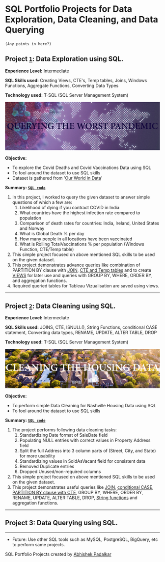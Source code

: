 # SQL Portfolio Projects for Data Exploration, Data Cleaning, and Data Querying

`(Any points in here?)`

## Project [`1`](https://github.com/Padlu/SQL-Portfolio-Projects/blob/main/Portfolio%201%20(Data%20Exploration)): Data Exploration using SQL. 

**Experience Level:** Intermediate

**SQL Skills used:** Creating Views, CTE's, Temp tables, Joins, Windows Functions, Aggregate Functions, Converting Data Types

**Technology used:** T-SQL (SQL Server Management System)

<!-- <img src="Images-/SQL-Pandemic-2.png"> -->

![alt text](https://github.com/Padlu/SQL-Portfolio-Projects/blob/main/Images-/SQL-Pandemic-2.png "Data Exploration of COVID PANDEMIC")


**Objective:**
* To explore the Covid Deaths and Covid Vaccinations Data using SQL
* To fool around the dataset to use SQL skills
*  Dataset is gathered from '[Our World in Data](https://ourworldindata.org/covid-deaths)'


**Summary: [`SQL code`](https://github.com/Padlu/SQL-Portfolio-Projects/blob/main/Portfolio%201%20(Data%20Exploration)/SQL_based_Data_Exploration.sql)**
1. In this project, I worked to query the given dataset to answer simple questions of which a few are:
    1. Likelihood of dying if you contract COVID in India
    2. What countries have the highest infection rate compared to population
    3. Comparison of death rates for countries: India, Ireland, United States and Norway
    4. What is Global Death % per day
    5. How many people in all locations have been vaccinated
    6. What is Rolling TotalVaccinations % per population (Windows Function, CTE/Temp table)
2. This simple project focused on above mentioned SQL skills to be used on the given dataset.
3. This project demonstrates advance queries like combination of PARTITION BY clause with [JOIN](https://github.com/Padlu/SQL-Portfolio-Projects/blob/f497e40848faab035b0661e457988cd4734f1c40/Portfolio%201%20(Data%20Exploration)/SQL_based_Data_Exploration.sql#L212), [CTE and Temp tables](https://github.com/Padlu/SQL-Portfolio-Projects/blob/f497e40848faab035b0661e457988cd4734f1c40/Portfolio%201%20(Data%20Exploration)/SQL_based_Data_Exploration.sql#L233) and to create [VIEWS](https://github.com/Padlu/SQL-Portfolio-Projects/blob/f497e40848faab035b0661e457988cd4734f1c40/Portfolio%201%20(Data%20Exploration)/SQL_based_Data_Exploration.sql#L290) for later use and queries with GROUP BY, WHERE, ORDER BY, and aggregation functions.
4. Required queried tables for Tableau Vizualisation are saved using views.



---

## Project [`2`](https://github.com/Padlu/SQL-Portfolio-Projects/blob/main/Portfolio%202%20(Data%20Cleaning)): Data Cleaning using SQL. 

**Experience Level:** Intermediate

**SQL Skills used:** JOINS, CTE, ISNULL(), String Functions, conditional CASE statement, Converting data types, RENAME, UPDATE, ALTER TABLE, DROP

**Technology used:** T-SQL (SQL Server Management System)

![alt text](https://github.com/Padlu/SQL-Portfolio-Projects/blob/main/Images-/SQL-Nashville.jpg "Data Cleaning of Nashville Housing")

**Objective:**
* To perform simple Data Cleaning for Nashville Housing Data using SQL
* To fool around the dataset to use SQL skills


**Summary: [`SQL code`](https://github.com/Padlu/SQL-Portfolio-Projects/blob/main/Portfolio%202%20(Data%20Cleaning)/SQL_based_Data_Cleaning.sql)**
1. The project performs following data cleaning tasks:
    1. Standardizing Date format of SaleDate field
    2. Populating NULL entries with correct values in Property Address field
    3. Split the full Address into 3 column parts of (Street, City, and State) for more usability
    4. Standardizing values in SoldAsVacant field for consistent data
    5. Removed Duplicate entries
    6. Dropped Unused/non-required columns
3. This simple project focused on above mentioned SQL skills to be used on the given dataset.
4. This project demonstrates useful queries like [JOIN](https://github.com/Padlu/SQL-Portfolio-Projects/blob/f497e40848faab035b0661e457988cd4734f1c40/Portfolio%202%20(Data%20Cleaning)/SQL_based_Data_Cleaning.sql#L75), [conditional CASE](https://github.com/Padlu/SQL-Portfolio-Projects/blob/f497e40848faab035b0661e457988cd4734f1c40/Portfolio%202%20(Data%20Cleaning)/SQL_based_Data_Cleaning.sql#L225), [PARTITION BY clause with CTE](https://github.com/Padlu/SQL-Portfolio-Projects/blob/f497e40848faab035b0661e457988cd4734f1c40/Portfolio%202%20(Data%20Cleaning)/SQL_based_Data_Cleaning.sql#L268), GROUP BY, WHERE, ORDER BY, RENAME, UPDATE, ALTER TABLE, DROP, [String functions](https://github.com/Padlu/SQL-Portfolio-Projects/blob/f497e40848faab035b0661e457988cd4734f1c40/Portfolio%202%20(Data%20Cleaning)/SQL_based_Data_Cleaning.sql#L112) and aggregation functions.



---

## Project 3: Data Querying using SQL.




---


* Future: Use other SQL tools such as MySQL, PostgreSQL, BigQuery, etc to perform same projects.


SQL Portfolio Projects created by [Abhishek Padalkar](https://github.com/Padlu)

